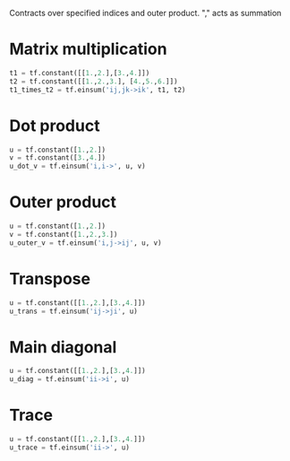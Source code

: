 Contracts over specified indices and outer product.
"," acts as summation
# Matrix multiplication
```python
t1 = tf.constant([[1.,2.],[3.,4.]])
t2 = tf.constant([[1.,2.,3.], [4.,5.,6.]])
t1_times_t2 = tf.einsum('ij,jk->ik', t1, t2)
```
# Dot product
```python
u = tf.constant([1.,2.])
v = tf.constant([3.,4.])
u_dot_v = tf.einsum('i,i->', u, v)
```
# Outer product
```python
u = tf.constant([1.,2.])
v = tf.constant([1.,2.,3.])
u_outer_v = tf.einsum('i,j->ij', u, v)
```
# Transpose
```python
u = tf.constant([[1.,2.],[3.,4.]])
u_trans = tf.einsum('ij->ji', u)
```
# Main diagonal
```python
u = tf.constant([[1.,2.],[3.,4.]])
u_diag = tf.einsum('ii->i', u)
```
# Trace
```python
u = tf.constant([[1.,2.],[3.,4.]])
u_trace = tf.einsum('ii->', u)
```
